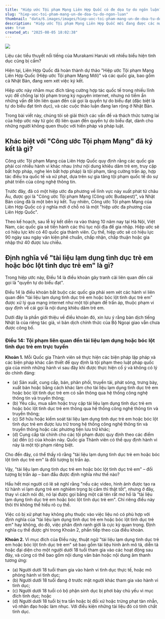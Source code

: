 ```yaml
---
title: "Hiệp ước Tội phạm Mạng Liên Hợp Quốc có đe dọa tự do ngôn luận?"
slug: "hiep-uoc-toi-pham-mang-un-de-doa-tu-do-ngon-luan"
thumbnail: "data/6.images/images/hiep-uoc-toi-pham-mang-un-de-doa-tu-do-ngon-luan.webp"
description: "Hiệp ước Tội phạm Mạng Liên Hợp Quốc mới đang được các nước xem xét, gây lo ngại về định nghĩa 'tài liệu lạm dụng tình dục trẻ em' và nguy cơ hạn chế tự do ngôn luận, đặc biệt là biểu hiện tình dục."
use: true
created_at: "2025-08-05 18:02:38"
---
```


![](/images/20250805-00010001-bengojp-000-1-view.webp)

Liệu các tiểu thuyết nổi tiếng của Murakami Haruki với nhiều biểu hiện tình dục cũng bị cấm?

Hiện tại, Liên Hợp Quốc đã hoàn thành dự thảo "Hiệp ước Tội phạm Mạng Liên Hợp Quốc (Hiệp ước Tội phạm Mạng Mới)" và các quốc gia, bao gồm cả Nhật Bản, đang xem xét việc ký kết.

Hiệp ước này nhằm mục đích tăng cường hợp tác quốc tế trong nhiều lĩnh vực để chống lại tội phạm trong kỷ nguyên internet, nhưng nó tiềm ẩn những vấn đề lớn liên quan đến cái gọi là quyền tự do biểu đạt (đặc biệt là tự do biểu đạt tình dục), và các cuộc thảo luận đang lan rộng ở Nhật Bản.

Trong bài viết này, chúng tôi sẽ giải thích các vấn đề và thách thức tương lai của hiệp ước này từ góc độ liên quan đến quyền tự do biểu đạt, dành cho những người không quen thuộc với hiến pháp và pháp luật.

## Khác biệt với "Công ước Tội phạm Mạng" đã ký kết là gì?

Công ước Tội phạm Mạng của Liên Hợp Quốc quy định rằng các quốc gia phải coi nhiều hành vi khác nhau (như nội dung khiêu dâm trẻ em, truy cập bất hợp pháp, nghe lén bất hợp pháp) là tội phạm, tăng cường trấn áp, hợp tác điều tra quốc tế và xử phạt, dựa trên sự gia tăng tội phạm quốc tế do sự phát triển của công nghệ thông tin.

Trước đây, đã có một hiệp ước đa phương về lĩnh vực này xuất phát từ châu Âu, được gọi là "Công ước Tội phạm Mạng (Công ước Budapest)", và Nhật Bản cũng đã là một bên ký kết. Tuy nhiên, Công ước Tội phạm Mạng của Liên Hợp Quốc có ý nghĩa mới ở chỗ nó là một "hiệp ước đa phương của Liên Hợp Quốc".

Theo kế hoạch, sau lễ ký kết diễn ra vào tháng 10 năm nay tại Hà Nội, Việt Nam, các quốc gia sẽ tiến hành các thủ tục nội địa để gia nhập. Hiệp ước sẽ có hiệu lực khi có 40 quốc gia thành viên. Cụ thể, hiệp ước sẽ có hiệu lực 90 ngày sau ngày văn kiện phê chuẩn, chấp nhận, chấp thuận hoặc gia nhập thứ 40 được lưu chiểu.

## Định nghĩa về "tài liệu lạm dụng tình dục trẻ em hoặc bóc lột tình dục trẻ em" là gì?

Trong hiệp ước này, Điều 14 là điều khoản gây tranh cãi liên quan đến cái gọi là "quyền tự do biểu đạt".

Điều 14 là điều khoản bắt buộc các quốc gia phải xem xét các hành vi liên quan đến "tài liệu lạm dụng tình dục trẻ em hoặc bóc lột tình dục trẻ em" được xử lý qua mạng internet như một tội phạm để trấn áp, thuộc phạm vi quy định về cái gọi là nội dung khiêu dâm trẻ em.

Dưới đây là phần giới thiệu về điều khoản đó, xin lưu ý rằng bản dịch tiếng Nhật là của riêng tác giả, vì bản dịch chính thức của Bộ Ngoại giao vẫn chưa được công bố.

### Điều 14: Tội phạm liên quan đến tài liệu lạm dụng hoặc bóc lột tình dục trẻ em trực tuyến

**Khoản 1.** Mỗi Quốc gia Thành viên sẽ thực hiện các biện pháp lập pháp và các biện pháp khác cần thiết để quy định là tội phạm theo luật pháp quốc gia của mình những hành vi sau đây khi được thực hiện cố ý và không có lý do chính đáng:

*   (a) Sản xuất, cung cấp, bán, phân phối, truyền tải, phát sóng, trưng bày, xuất bản hoặc bằng cách khác làm cho tài liệu lạm dụng tình dục trẻ em hoặc bóc lột tình dục trẻ em có sẵn thông qua hệ thống công nghệ thông tin và truyền thông;
*   (b) Yêu cầu, mua sắm hoặc truy cập tài liệu lạm dụng tình dục trẻ em hoặc bóc lột tình dục trẻ em thông qua hệ thống công nghệ thông tin và truyền thông;
*   (c) Sở hữu hoặc kiểm soát tài liệu lạm dụng tình dục trẻ em hoặc bóc lột tình dục trẻ em được lưu trữ trong hệ thống công nghệ thông tin và truyền thông hoặc các phương tiện lưu trữ khác;
*   (d) Cung cấp tài chính cho các tội phạm được quy định theo các điểm (a) đến (c) của khoản này. Quốc gia Thành viên có thể quy định hành vi này là một tội phạm riêng biệt.

Cho đến đây, có thể thấy rõ rằng "tài liệu lạm dụng tình dục trẻ em hoặc bóc lột tình dục trẻ em" là đối tượng bị trấn áp.

Vậy, "tài liệu lạm dụng tình dục trẻ em hoặc bóc lột tình dục trẻ em" – đối tượng bị trấn áp – ban đầu được định nghĩa như thế nào?

Hầu hết mọi người có lẽ sẽ nghĩ rằng "nếu các video, hình ảnh được tạo ra từ hành vi lạm dụng trẻ em nghiêm trọng bị cấm thì thật tốt", nhưng ở đây, thay vì cách nói đó, nó lại được gọi bằng một cái tên rất mơ hồ là "tài liệu lạm dụng tình dục trẻ em hoặc bóc lột tình dục trẻ em". Chỉ riêng điều này thôi thì không thể hiểu rõ cụ thể.

Việc có bị xử phạt hay không phụ thuộc vào việc liệu nó có phù hợp với định nghĩa của "tài liệu lạm dụng tình dục trẻ em hoặc bóc lột tình dục trẻ em" hay không, do đó, việc phân định ranh giới là cực kỳ quan trọng. Định nghĩa cụ thể được ghi trong Khoản 2, phần tiếp theo của điều khoản.

**Khoản 2.** Vì mục đích của Điều này, thuật ngữ "tài liệu lạm dụng tình dục trẻ em hoặc bóc lột tình dục trẻ em" sẽ bao gồm tài liệu hình ảnh mô tả, diễn tả hoặc đại diện cho một người dưới 18 tuổi tham gia vào các hoạt động sau đây, và cũng có thể bao gồm nội dung văn bản hoặc nội dung âm thanh tương ứng:

*   (a) Người dưới 18 tuổi tham gia vào hành vi tình dục thực tế, hoặc mô phỏng hành vi tình dục;
*   (b) Người dưới 18 tuổi đang ở trước mặt người khác tham gia vào hành vi tình dục;
*   (c) Người dưới 18 tuổi có bộ phận sinh dục bị phơi bày chủ yếu vì mục đích tình dục; hoặc
*   (d) Người dưới 18 tuổi bị tra tấn hoặc bị đối xử hoặc trừng phạt tàn nhẫn, vô nhân đạo hoặc làm nhục. Với điều kiện những tài liệu đó có tính chất tình dục.
